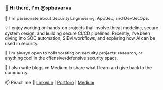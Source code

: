 ### 👋 Hi there, I'm @spbavarva

🔐 I'm passionate about Security Engineering, AppSec, and DevSecOps.

💡 I enjoy working on hands-on projects that involve threat modeling, secure system design, and building secure CI/CD pipelines. Recently, I've been diving into SOC automation, SIEM workflows, and exploring how AI can be used in security.

🚀 I’m always open to collaborating on security projects, research, or anything cool in the offensive/defensive security space.

📝 I also write blogs on Medium to share what I learn and give back to the community.

📫 Reach me
🔗 [LinkedIn](https://www.linkedin.com/in/snehbavarva) | [Portfolio](https://www.snehbavarva.com) | [Medium](https://snehbavarva.medium.com)


<!---
spbavarva/spbavarva is a ✨ special ✨ repository because its `README.md` (this file) appears on your GitHub profile.
You can click the Preview link to take a look at your changes.
--->
